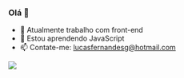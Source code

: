 ### Olá 👋

- 🔭 Atualmente trabalho com front-end
- 🌱 Estou aprendendo JavaScript
- 📫 Contate-me: lucasfernandesg@hotmail.com
<div>
<picture>
  <source
    srcset="https://github-readme-stats.vercel.app/api?username=lepofernandes&show_icons=true&theme=dark"
    media="(prefers-color-scheme: dark)"
  />
  <source
    srcset="https://github-readme-stats.vercel.app/api?username=lepofernandes&show_icons=true"
    media="(prefers-color-scheme: light), (prefers-color-scheme: no-preference)"
  />
  <img src="https://github-readme-stats.vercel.app/api?username=lepofernandes&show_icons=true" />
</picture>
</div>


